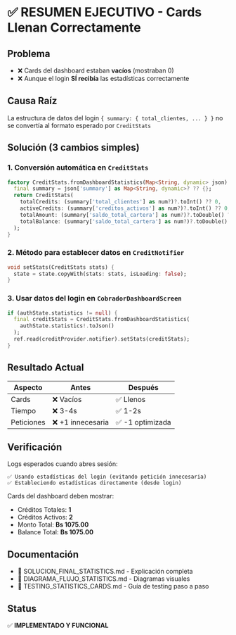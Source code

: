 # ✅ RESUMEN EJECUTIVO - Cards Llenan Correctamente

## Problema
- ❌ Cards del dashboard estaban **vacíos** (mostraban 0)
- ❌ Aunque el login **SÍ recibía** las estadísticas correctamente

## Causa Raíz
La estructura de datos del login `{ summary: { total_clientes, ... } }` no se convertía al formato esperado por `CreditStats`

## Solución (3 cambios simples)

### 1. Conversión automática en `CreditStats`
```dart
factory CreditStats.fromDashboardStatistics(Map<String, dynamic> json) {
  final summary = json['summary'] as Map<String, dynamic>? ?? {};
  return CreditStats(
    totalCredits: (summary['total_clientes'] as num?)?.toInt() ?? 0,
    activeCredits: (summary['creditos_activos'] as num?)?.toInt() ?? 0,
    totalAmount: (summary['saldo_total_cartera'] as num?)?.toDouble() ?? 0.0,
    totalBalance: (summary['saldo_total_cartera'] as num?)?.toDouble() ?? 0.0,
  );
}
```

### 2. Método para establecer datos en `CreditNotifier`
```dart
void setStats(CreditStats stats) {
  state = state.copyWith(stats: stats, isLoading: false);
}
```

### 3. Usar datos del login en `CobradorDashboardScreen`
```dart
if (authState.statistics != null) {
  final creditStats = CreditStats.fromDashboardStatistics(
    authState.statistics!.toJson()
  );
  ref.read(creditProvider.notifier).setStats(creditStats);
}
```

## Resultado Actual

| Aspecto | Antes | Después |
|---|---|---|
| Cards | ❌ Vacíos | ✅ Llenos |
| Tiempo | ❌ 3-4s | ✅ 1-2s |
| Peticiones | ❌ +1 innecesaria | ✅ -1 optimizada |

## Verificación

Logs esperados cuando abres sesión:
```
✅ Usando estadísticas del login (evitando petición innecesaria)
✅ Estableciendo estadísticas directamente (desde login)
```

Cards del dashboard deben mostrar:
- Créditos Totales: **1**
- Créditos Activos: **2**
- Monto Total: **Bs 1075.00**
- Balance Total: **Bs 1075.00**

## Documentación
- 📄 SOLUCION_FINAL_STATISTICS.md - Explicación completa
- 📄 DIAGRAMA_FLUJO_STATISTICS.md - Diagramas visuales
- 📄 TESTING_STATISTICS_CARDS.md - Guía de testing paso a paso

## Status
✅ **IMPLEMENTADO Y FUNCIONAL**
